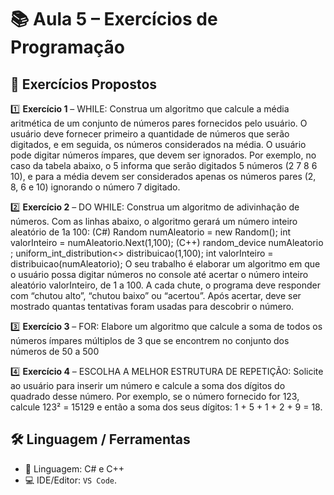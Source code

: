 # 📚 Aula 5 – Exercícios de Programação

## 📝 Exercícios Propostos

1️⃣ **Exercício 1** – WHILE: Construa um algoritmo que calcule a
média aritmética de um conjunto de números
pares fornecidos pelo usuário. O usuário deve
fornecer primeiro a quantidade de números que
serão digitados, e em seguida, os números
considerados na média. O usuário pode digitar
números ímpares, que devem ser ignorados.
Por exemplo, no caso da tabela abaixo, o 5
informa que serão digitados 5 números (2 7 8 6
10), e para a média devem ser considerados
apenas os números pares (2, 8, 6 e 10)
ignorando o número 7 digitado.


2️⃣ **Exercício 2** – DO WHILE: Construa um algoritmo de adivinhação
de números. Com as linhas abaixo, o algoritmo
gerará um número inteiro aleatório de 1a 100:
(C#)
Random numAleatorio = new Random();
int valorInteiro = numAleatorio.Next(1,100);
(C++)
random_device numAleatorio ;
uniform_int_distribution<> distribuicao(1,100);
int valorInteiro = distribuicao(numAleatorio);
O seu trabalho é elaborar um algoritmo em que o
usuário possa digitar números no console até
acertar o número inteiro aleatório valorInteiro, de 1 a
100. A cada chute, o programa deve responder com
“chutou alto”, “chutou baixo” ou “acertou”. Após
acertar, deve ser mostrado quantas tentativas foram
usadas para descobrir o número.


3️⃣ **Exercício 3** – FOR: Elabore um algoritmo que calcule a
soma de todos os números ímpares
múltiplos de 3 que se encontrem no
conjunto dos números de 50 a 500


4️⃣ **Exercício 4** – ESCOLHA A MELHOR ESTRUTURA DE
REPETIÇÃO: Solicite ao usuário para inserir
um número e calcule a soma dos dígitos do
quadrado desse número. Por exemplo, se o
número fornecido for 123, calcule 123² =
15129 e então a soma dos seus dígitos: 1 +
5 + 1 + 2 + 9 = 18.



## 🛠️ Linguagem / Ferramentas

- 🧠 Linguagem: C# e C++
- 💻 IDE/Editor: `VS Code`.
